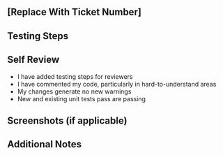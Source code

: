 ## [Replace With Ticket Number]

<!-- Provide a brief description of the changes made in this PR -->

## Testing Steps

<!-- Provide testing steps and reference storybook stories if necessary -->
<!-- Add applicable configs to JIRA ticket for testers-->

## Self Review

- I have added testing steps for reviewers
- I have commented my code, particularly in hard-to-understand areas
- My changes generate no new warnings
- New and existing unit tests pass are passing

## Screenshots (if applicable)

<!-- Add screenshots to help explain the changes made in this PR -->

## Additional Notes

<!-- Add any additional notes about this PR -->
